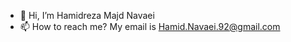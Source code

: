 - 👋 Hi, I’m Hamidreza Majd Navaei
- 📫 How to reach me? My email is Hamid.Navaei.92@gmail.com

<!---
19hamid92/19hamid92 is a ✨ special ✨ repository because its `README.md` (this file) appears on your GitHub profile.
You can click the Preview link to take a look at your changes.
--->

